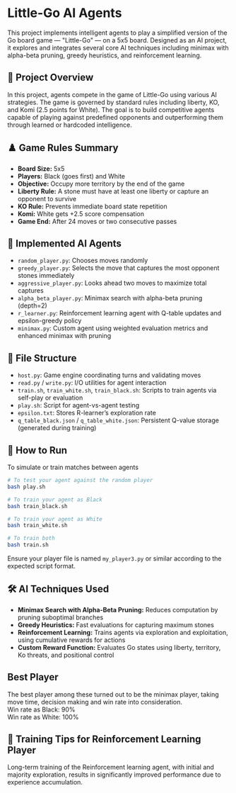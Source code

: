 # Little-Go AI Agents

This project implements intelligent agents to play a simplified version of the Go board game — "Little-Go" — on a 5x5 board. Designed as an AI project, it explores and integrates several core AI techniques including minimax with alpha-beta pruning, greedy heuristics, and reinforcement learning.

## 🧠 Project Overview

In this project, agents compete in the game of Little-Go using various AI strategies. The game is governed by standard rules including liberty, KO, and Komi (2.5 points for White). The goal is to build competitive agents capable of playing against predefined opponents and outperforming them through learned or hardcoded intelligence.

## ♟️ Game Rules Summary

* **Board Size:** 5x5
* **Players:** Black (goes first) and White
* **Objective:** Occupy more territory by the end of the game
* **Liberty Rule:** A stone must have at least one liberty or capture an opponent to survive
* **KO Rule:** Prevents immediate board state repetition
* **Komi:** White gets +2.5 score compensation
* **Game End:** After 24 moves or two consecutive passes

## 🤖 Implemented AI Agents

* `random_player.py`: Chooses moves randomly
* `greedy_player.py`: Selects the move that captures the most opponent stones immediately
* `aggressive_player.py`: Looks ahead two moves to maximize total captures
* `alpha_beta_player.py`: Minimax search with alpha-beta pruning (depth=2)
* `r_learner.py`: Reinforcement learning agent with Q-table updates and epsilon-greedy policy
* `minimax.py`: Custom agent using weighted evaluation metrics and enhanced minimax with pruning

## 📁 File Structure

* `host.py`: Game engine coordinating turns and validating moves
* `read.py` / `write.py`: I/O utilities for agent interaction
* `train.sh`, `train_white.sh`, `train_black.sh`: Scripts to train agents via self-play or evaluation
* `play.sh`: Script for agent-vs-agent testing
* `epsilon.txt`: Stores R-learner’s exploration rate
* `q_table_black.json` / `q_table_white.json`: Persistent Q-value storage (generated during training)

## 🚀 How to Run

To simulate or train matches between agents

```bash
# To test your agent against the random player
bash play.sh

# To train your agent as Black
bash train_black.sh

# To train your agent as White
bash train_white.sh

# To train both
bash train.sh
```

Ensure your player file is named `my_player3.py` or similar according to the expected script format.

## 🛠️ AI Techniques Used

* **Minimax Search with Alpha-Beta Pruning:** Reduces computation by pruning suboptimal branches
* **Greedy Heuristics:** Fast evaluations for capturing maximum stones
* **Reinforcement Learning:** Trains agents via exploration and exploitation, using cumulative rewards for actions
* **Custom Reward Function:** Evaluates Go states using liberty, territory, Ko threats, and positional control

## Best Player
The best player among these turned out to be the minimax player, taking move time, decision making and win rate into consideration.  
Win rate as Black: 90%  
Win rate as White: 100% 

## 🧪 Training Tips for Reinforcement Learning Player
Long-term training of the Reinforcement learning agent, with initial and majority exploration, results in significantly improved performance due to experience accumulation.

